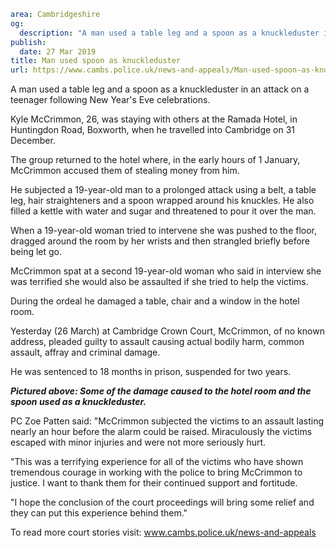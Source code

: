 ```yaml
area: Cambridgeshire
og:
  description: "A man used a table leg and a spoon as a knuckleduster in an attack on a teenager following New Year\u2019s Eve celebrations."
publish:
  date: 27 Mar 2019
title: Man used spoon as knuckleduster
url: https://www.cambs.police.uk/news-and-appeals/Man-used-spoon-as-knuckleduster
```

A man used a table leg and a spoon as a knuckleduster in an attack on a teenager following New Year's Eve celebrations.

Kyle McCrimmon, 26, was staying with others at the Ramada Hotel, in Huntingdon Road, Boxworth, when he travelled into Cambridge on 31 December.

The group returned to the hotel where, in the early hours of 1 January, McCrimmon accused them of stealing money from him.

He subjected a 19-year-old man to a prolonged attack using a belt, a table leg, hair straighteners and a spoon wrapped around his knuckles. He also filled a kettle with water and sugar and threatened to pour it over the man.

When a 19-year-old woman tried to intervene she was pushed to the floor, dragged around the room by her wrists and then strangled briefly before being let go.

McCrimmon spat at a second 19-year-old woman who said in interview she was terrified she would also be assaulted if she tried to help the victims.

During the ordeal he damaged a table, chair and a window in the hotel room.

Yesterday (26 March) at Cambridge Crown Court, McCrimmon, of no known address, pleaded guilty to assault causing actual bodily harm, common assault, affray and criminal damage.

He was sentenced to 18 months in prison, suspended for two years.

**_Pictured above: Some of the damage caused to the hotel room and the spoon used as a knuckleduster._**

PC Zoe Patten said: "McCrimmon subjected the victims to an assault lasting nearly an hour before the alarm could be raised. Miraculously the victims escaped with minor injuries and were not more seriously hurt.

"This was a terrifying experience for all of the victims who have shown tremendous courage in working with the police to bring McCrimmon to justice. I want to thank them for their continued support and fortitude.

"I hope the conclusion of the court proceedings will bring some relief and they can put this experience behind them."

To read more court stories visit: www.cambs.police.uk/news-and-appeals
